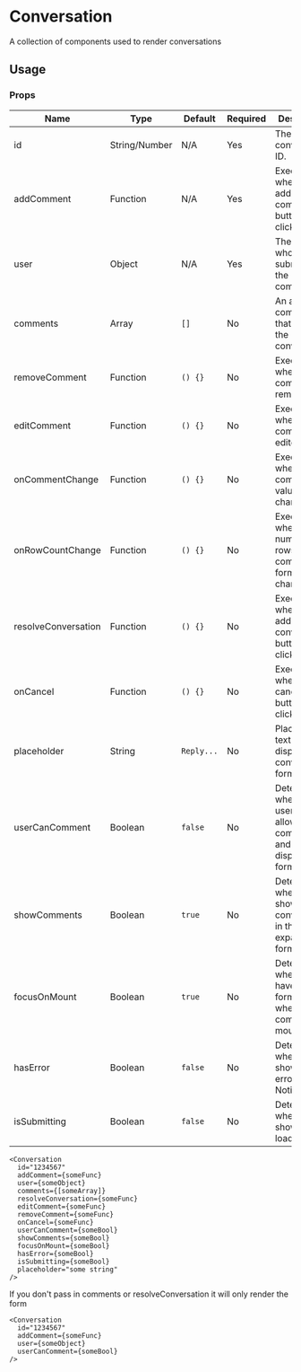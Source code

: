 # Conversation
A collection of components used to render conversations

## Usage

### Props

| Name                | Type          | Default   | Required | Description                                                                   |
| ------------------- |-------------- | --------- | -------- |------------------------------------------------------------------------------ |
| id                  | String/Number | N/A       | Yes      | The conversation ID.                                                          |
| addComment          | Function      | N/A       | Yes      | Executes when the add comment button is clicked.                              |
| user                | Object        | N/A       | Yes      | The user who is submitting the comment.                                       |
| comments            | Array         | `[]`      | No       | An array of comments that are in the conversation.                            |
| removeComment       | Function      | `() {}`   | No       | Executes when the comment is removed.                                         |
| editComment         | Function      | `() {}`   | No       | Executes when the comment is edited.                                          |
| onCommentChange     | Function      | `() {}`   | No       | Executes when a comments value changes.                                       |
| onRowCountChange    | Function      | `() {}`   | No       | Executes when a the number of rows in the comment form changes.               |
| resolveConversation | Function      | `() {}`   | No       | Executes when the add resolve conversation button is clicked.                 |
| onCancel            | Function      | `() {}`   | No       | Executes when the cancel button is clicked.                                   |
| placeholder         | String        | `Reply...`| No       | Placeholder text to display in the conversation form input.                   |
| userCanComment      | Boolean       | `false`   | No       | Determines whether the user is allowed to comment and if to display the form. |
| showComments        | Boolean       | `true`    | No       | Determines whether to show the conversation in the expanded format.           |
| focusOnMount        | Boolean       | `true`    | No       | Determines whether to have the form in focus when the component mounts.       |
| hasError            | Boolean       | `false`   | No       | Determines whether to show an error Notification.                             |
| isSubmitting        | Boolean       | `false`   | No       | Determines whether to show a loading state.                                   |

```
<Conversation
  id="1234567"
  addComment={someFunc}
  user={someObject}
  comments={[someArray]}
  resolveConversation={someFunc}
  editComment={someFunc}
  removeComment={someFunc}
  onCancel={someFunc}
  userCanComment={someBool}
  showComments={someBool}
  focusOnMount={someBool}
  hasError={someBool}
  isSubmitting={someBool}
  placeholder="some string"
/>
```

If you don't pass in comments or resolveConversation it will only render the form

```
<Conversation
  id="1234567"
  addComment={someFunc}
  user={someObject}
  userCanComment={someBool}
/>
```
